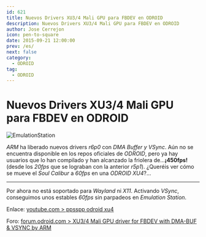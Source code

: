 ```yaml
---
id: 621
title: Nuevos Drivers XU3/4 Mali GPU para FBDEV en ODROID
description: Nuevos Drivers XU3/4 Mali GPU para FBDEV en ODROID
author: Jose Cerrejon
icon: pen-to-square
date: 2015-09-21 12:00:00
prev: /es/
next: false
category:
  - ODROID
tag:
  - ODROID
---
```


# Nuevos Drivers XU3/4 Mali GPU para FBDEV en ODROID

![EmulationStation](/images/emulationstation.png)

*ARM* ha liberado nuevos drivers *r6p0* con *DMA Buffer y VSync*. Aún no se encuentra disponible en los repos oficiales de *ODROID*, pero ya hay usuarios que lo han compilado y han alcanzado la friolera de...**¡450fps!** (desde los *20fps* que se lograban con la anterior *r5p1*). ¿Queréis ver cómo se mueve el *Soul Calibur* a *60fps* en una *ODROID XU4*?...

- - -
Por ahora no está soportado para *Wayland* ni  *X11*. Activando *VSync*, conseguimos unos estables *60fps* sin parpadeos en *Emulation Station*. 

Enlace: [youtube.com > ppsspp odroid xu4](https://www.youtube.com/watch?v=iVkMdObkTKg)

Foro: [forum.odroid.com > XU3/4 Mali GPU driver for FBDEV with DMA-BUF & VSYNC by ARM](http://forum.odroid.com/viewtopic.php?f=29&t=16272)